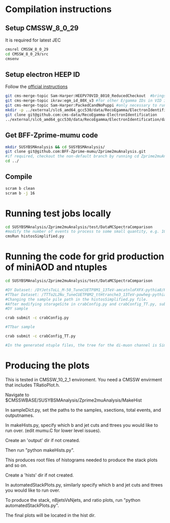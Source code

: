 # Compilation instructions

## Setup CMSSW_8_0_29
It is required for latest JEC

```bash
cmsrel CMSSW_8_0_29
cd CMSSW_8_0_29/src
cmsenv
```

## Setup electron HEEP ID
Follow the [official instructions](https://twiki.cern.ch/twiki/bin/view/CMS/HEEPElectronIdentificationRun2#Instructions_to_check_out_HEEPV7)
```bash
git cms-merge-topic Sam-Harper:HEEPV70VID_8010_ReducedCheckout  #brings in HEEP V70 into VID
git cms-merge-topic ikrav:egm_id_80X_v3 #for other E/gamma IDs in VID if you wish to have them
git cms-merge-topic Sam-Harper:PackedCandNoPuppi #only necessary to run HEEP V70 on AOD (it will crash if this is not present looking for puppi candidates
mkdir -p ../external/slc6_amd64_gcc530/data/RecoEgamma/ElectronIdentification/ #we need this for the mva weights which runs in VID regardless if you need it or not
git clone git@github.com:cms-data/RecoEgamma-ElectronIdentification
../external/slc6_amd64_gcc530/data/RecoEgamma/ElectronIdentification/data #we need this for the mva weights which runs in VID regardless if you need it or not
```

## Get BFF-Zprime-mumu code
```bash
mkdir SUSYBSMAnalysis && cd SUSYBSMAnalysis/
git clone git@github.com:BFF-Zprime-mumu/Zprime2muAnalysis.git
#if required, checkout the non-default branch by running cd Zprime2muAnalysis && git checkout <branch name> && cd ../
cd ../
```
## Compile
```bash
scram b clean
scram b -j 16
```

# Running test jobs locally
```bash
cd SUSYBSMAnalysis/Zprime2muAnalysis/test/DataMCSpectraComparison
#modify the number of events to process to some small quantity, e.g. 100
cmsRun histosSimplified.py
```

# Running the code for grid production of miniAOD and ntuples

```bash
cd SUSYBSMAnalysis/Zprime2muAnalysis/test/DataMCSpectraComparison

#DY Dataset: /DYJetsToLL_M-50_TuneCUETP8M1_13TeV-amcatnloFXFX-pythia8/RunIISummer16MiniAODv2-PUMoriond17_80X_mcRun2_asymptotic_2016_TrancheIV_v6_ext2-v1/MINIAODSIM
#TTbar Dataset: /TTTo2L2Nu_TuneCUETP8M2_ttHtranche3_13TeV-powheg-pythia8/RunIISummer16MiniAODv2-PUMoriond17_80X_mcRun2_asymptotic_2016_TrancheIV_v6-v1/MINIAODSIM
#Changing the sample pile path in the histosSimplified.py file.
#After modifying storageSite in crabConfig.py and crabConfig_TT.py, submit crab job
#DY sample

crab submit -c crabConfig.py

#TTbar sample

crab submit -c crabConfig_TT.py

#In the generated ntuple files, the tree for the di-muon channel is SimpleNtupler/t and the tree for the e-mu channel is SimpleNtuplerEmu/t.
```

# Producing the plots

This is tested in CMSSW_10_2_1 enviroment. You need a CMSSW envirment that includes TRatioPlot.h.

Navigate to $CMSSWBASE/SUSYBSMAnalysis/Zprime2muAnalysis/MakeHist

In sampleDict.py, set the paths to the samples, xsections, total events, and outputnames.

In makeHists.py, specify which b and jet cuts and ttrees you would like to run over. (edit mumu.C for lower level issues).

Create an 'output' dir if not created.

Then run "python makeHists.py".

This produces root files of histograms needed to produce the stack plots and so on.

Create a 'hists' dir if not created.

In automatedStackPlots.py, similarly specify which b and jet cuts and ttrees you would like to run over.

To produce the stack, nBjetsVsNjets, and ratio plots, run "python automatedStackPlots.py".

The final plots will be located in the hist dir.
